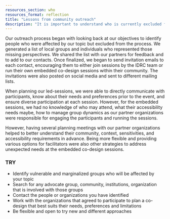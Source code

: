 ```yaml
---
resources_section: who
resources_format: reflection
title: "Lessons from community outreach"
description: "It is important to understand who is currently excluded from the design process to develop new ways of engagement."
---
```


Our outreach process began with looking back at our objectives to identify people who were affected by our topic but excluded from the process. We generated a list of local groups and individuals who represented those missing perspectives. We shared the list with our partners for feedback and to add to our contacts. Once finalized, we began to send invitation emails to each contact, encouraging them to either join sessions by the IDRC team or run their own embedded co-design sessions within their community. The invitations were also posted on social media and sent to different mailing lists.

When planning our led-sessions, we were able to directly communicate with participants, know about their needs and preferences prior to the event, and ensure  diverse participation at each session. However, for the embedded sessions, we had no knowledge of who may attend, what their accessibility needs maybe, how to manage group dynamics as our partner organizations were responsible for engaging the participants and running the sessions.

However, having several planning meetings with our partner organizations helped to better understand their community, context, sensitivities, and accessibility requirements in advance. Being more flexible and providing various options for facilitators were also other strategies to address unexpected needs at the embedded co-design sessions.

### TRY

- Identify vulnerable and marginalized groups who will be affected by your topic
- Search for any advocate group, community, institutions, organization that is involved with those groups
- Contact the people or organizations you have identified
- Work with the organizations that agreed to participate to plan a co-design that best suits their needs, preferences and limitations
- Be flexible and open to try new and different approaches
